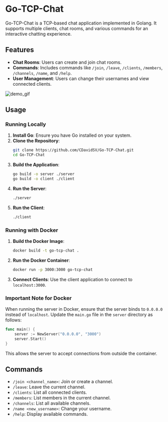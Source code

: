 # Go-TCP-Chat

Go-TCP-Chat is a TCP-based chat application implemented in Golang. It supports multiple clients, chat rooms, and various commands for an interactive chatting experience.

## Features
- **Chat Rooms**: Users can create and join chat rooms.
- **Commands**: Includes commands like `/join`, `/leave`, `/clients`, `/members`, `/channels`, `/name`, and `/help`.
- **User Management**: Users can change their usernames and view connected clients.

![demo_gif](https://github.com/user-attachments/assets/2eb6e536-37cd-44fe-96da-9f60a420831e)

## Usage

### Running Locally
1. **Install Go**: Ensure you have Go installed on your system.
2. **Clone the Repository**:
   ```bash
   git clone https://github.com/CDavidSV/Go-TCP-Chat.git
   cd Go-TCP-Chat
   ```
3. **Build the Application**:
   ```bash
   go build -o server ./server
   go build -o client ./client
   ```
4. **Run the Server**:
   ```bash
   ./server
   ```
5. **Run the Client**:
   ```bash
   ./client
   ```

### Running with Docker
1. **Build the Docker Image**:
   ```bash
   docker build -t go-tcp-chat .
   ```
2. **Run the Docker Container**:
   ```bash
   docker run -p 3000:3000 go-tcp-chat
   ```
3. **Connect Clients**:
   Use the client application to connect to `localhost:3000`.

### Important Note for Docker

When running the server in Docker, ensure that the server binds to `0.0.0.0` instead of `localhost`. Update the `main.go` file in the `server` directory as follows:

```go
func main() {
    server := NewServer("0.0.0.0", "3000")
    server.Start()
}
```

This allows the server to accept connections from outside the container.

## Commands
- `/join <channel_name>`: Join or create a channel.
- `/leave`: Leave the current channel.
- `/clients`: List all connected clients.
- `/members`: List members in the current channel.
- `/channels`: List all available channels.
- `/name <new_username>`: Change your username.
- `/help`: Display available commands.
